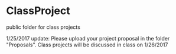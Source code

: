 # ClassProject
public folder for class projects

1/25/2017 update:
Please upload your project proposal in the folder "Proposals". Class projects will be discussed in class on 1/26/2017